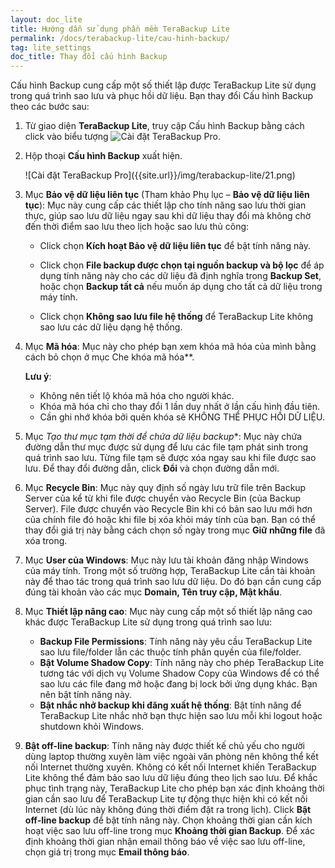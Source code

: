 ```yaml
---
layout: doc_lite
title: Hướng dẫn sử dụng phần mềm TeraBackup Lite
permalink: /docs/terabackup-lite/cau-hinh-backup/
tag: lite_settings
doc_title: Thay đổi cấu hình Backup
---
```


Cấu hình Backup cung cấp một số thiết lập được TeraBackup Lite sử dụng trong quá trình sao lưu và phục hồi dữ liệu. Bạn thay đổi Cấu hình Backup theo các bước sau: 

1. Từ giao diện **TeraBackup Lite**, truy cập Cấu hình Backup bằng cách click vào biểu tượng  ![Cài đặt TeraBackup Pro]({{site.url}}/img/terabackup-lite/20-1.png). 
2. Hộp thoại **Cấu hình Backup** xuất hiện.  
   
    <div class="img-responsive center" markdown="1">
    ![Cài đặt TeraBackup Pro]({{site.url}}/img/terabackup-lite/21.png)
    </div>
       
3. Mục **Bảo vệ dữ liệu liên tục** (Tham khảo Phụ lục – **Bảo vệ dữ liệu liên tục**): Mục này cung cấp các thiết lập cho tính năng sao lưu thời gian thực, giúp sao lưu dữ liệu ngay sau khi dữ liệu thay đổi mà không chờ đến thời điểm sao lưu theo lịch hoặc sao lưu thủ công: 
    - Click chọn **Kích hoạt Bảo vệ dữ liệu liên tục** để bật tính năng này. 

    - Click chọn **File backup được chọn tại nguồn backup và bộ lọc** để áp dụng tính năng này cho các dữ liệu đã định nghĩa trong **Backup Set**, hoặc chọn **Backup tất cả** nếu muốn áp dụng cho tất cả dữ liệu trong máy tính. 
    - Click chọn **Không sao lưu file hệ thống** để TeraBackup Lite không sao lưu các dữ liệu dạng hệ thống. 

4. Mục **Mã hóa**: Mục này cho phép bạn xem khóa mã hóa của mình bằng cách bỏ chọn ở mục Che khóa mã hóa**.  

    **Lưu ý**:  
    - Không nên tiết lộ khóa mã hóa cho người khác.  
    - Khóa mã hóa chỉ cho thay đổi 1 lần duy nhất ở lần cấu hình đầu tiên.  
    - Cần ghi nhớ khóa bởi quên khóa sẽ KHÔNG THỂ PHỤC HỒI DỮ LIỆU.  

5. Mục *Tạo thư mục tạm thời để chứa dữ liệu backup**: Mục này chứa đường dẫn thư mục được sử dụng để lưu các file tạm phát sinh trong quá trình sao lưu. Từng file tạm sẽ được xóa ngay sau khi file được sao lưu. Để thay đổi đường dẫn, click **Đổi** và chọn đường dẫn mới. 
6. Mục **Recycle Bin**: Mục này quy định số ngày lưu trữ file trên Backup Server của  kể từ khi file được chuyển vào Recycle Bin (của Backup Server). File được chuyển vào Recycle Bin khi có bản sao lưu mới hơn của chính file đó hoặc khi file bị xóa khỏi máy tính của bạn. Bạn có thể thay đổi giá trị này bằng cách chọn số ngày trong mục **Giữ những file** đã xóa trong. 
7. Mục **User của Windows**: Mục này lưu tài khoản đăng nhập Windows của máy tính. Trong một số trường hợp, TeraBackup Lite cần tài khoản này để thao tác trong quá trình sao lưu dữ liệu. Do đó bạn cần cung cấp đúng tài khoản vào các mục **Domain, Tên truy cập, Mật khẩu**. 
8. Mục **Thiết lập nâng cao**: Mục này cung cấp một số thiết lập nâng cao khác được TeraBackup Lite sử dụng trong quá trình sao lưu:  
    - **Backup File Permissions**: Tính năng này yêu cầu TeraBackup Lite sao lưu file/folder lẫn các thuộc tính phân quyền của file/folder.   
    - **Bật Volume Shadow Copy**: Tính năng này cho phép TeraBackup Lite tương tác với dịch vụ Volume Shadow Copy của Windows để có thể sao lưu các file đang mở hoặc đang bị lock bởi ứng dụng khác. Bạn nên bật tính năng này.  
    - **Bật nhắc nhở backup khi đăng xuất hệ thống**: Bật tính năng để TeraBackup Lite nhắc nhở bạn thực hiện sao lưu mỗi khi logout hoặc shutdown khỏi Windows.  
9. **Bật off-line backup**: Tính năng này được thiết kế chủ yếu cho người dùng laptop thường xuyên làm việc ngoài văn phòng nên không thể kết nối Internet thường xuyên. Không có kết nối Internet khiến TeraBackup Lite không thể đảm bảo sao lưu dữ liệu đúng theo lịch sao lưu. Để khắc phục tình trạng này, TeraBackup Lite cho phép bạn xác định khoảng thời gian cần sao lưu để TeraBackup Lite tự động thực hiện khi có kết nối Internet (dù lúc này không đúng thời điểm đặt ra trong lịch). Click **Bật off-line backup** để bật tính năng này. Chọn khoảng thời gian cần kích hoạt việc sao lưu off-line trong mục **Khoảng thời gian Backup**. Để xác định khoảng thời gian nhận email thông báo về việc sao lưu off-line, chọn giá trị trong mục **Email thông báo**. 